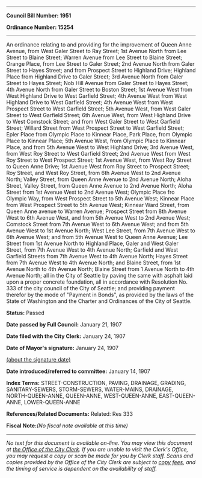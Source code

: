 

********

**Council Bill Number: 1951**
   
**Ordinance Number: 15254**
********

 An ordinance relating to and providing for the improvement of Queen Anne Avenue, from West Galer Street to Ray Street; 1st Avenue North from Lee Street to Blaine Street; Warren Avenue from Lee Street to Blaine Street; Orange Place, from Lee Street to Galer Street; 2nd Avenue North from Galer Street to Hayes Street; and from Prospect Street to Highland Drive; Highland Place from Highland Drive to Galer Street; 3rd Avenue North from Galer Street to Hayes Street; Nob Hill Avenue from Galer Street to Hayes Street; 4th Avenue North from Galer Street to Boston Street; 1st Avenue West from West Highland Drive to West Garfield Street; 4th Avenue West from West Highland Drive to West Garfield Street; 4th Avenue West from West Prospect Street to West Garfield Street; 5th Avenue West, from West Galer Street to West Garfield Street; 6th Avenue West, from West Highland Drive to West Comstock Street; and from West Galer Street to West Garfield Street; Willard Street from West Prospect Street to West Garfield Street; Epler Place from Olympic Place to Kinnear Place, Park Place, from Olympic Place to Kinnear Place; 5th Avenue West, from Olympic Place to Kinnear Place, and from 5th Avenue West to West Highland Drive; 3rd Avenue West, from West Roy Street to West Garfield Street; 2nd Avenue West from West Roy Street to West Prospect Street; 1st Avenue West, from West Roy Street to Queen Anne Drive; 1st Avenue West from Roy Street to Prospect Street; Roy Street, and West Roy Street, from 6th Avenue West to 2nd Avenue North; Valley Street, from Queen Anne Avenue to 2nd Avenue North; Aloha Street, Valley Street, from Queen Anne Avenue to 2nd Avenue North; Aloha Street from 1st Avenue West to 2nd Avenue West; Olympic Place fro Olympic Way, from West Prospect Street to 5th Avenue West; Kinnear Place from West Prospect Street to 5th Avenue West; Kinnear Ward Street, from Queen Anne avenue to Warren Avenue; Prospect Street from 8th Avenue West to 6th Avenue West, and from 5th Avenue West to 2nd Avenue West; Comstock Street from 7th Avenue West to 6th Avenue West; and from 5th Avenue West to 1st Avenue North; West Lee Street, from 7th Avenue West to 6th Avenue West; and from 5th Avenue West to Queen Anne Avenue; Lee Street from 1st Avenue North to Highland Place, Galer and West Galer Street, from 7th Avenue West to 4th Avenue North; Garfield and West Garfield Streets from 7th Avenue West to 4th Avenue North; Hayes Street from 7th Avenue West to 4th Avenue North; and Blaine Street, from 1st Avenue North to 4th Avenue North; Blaine Street from 1 Avenue North to 4th Avenue North; all in the City of Seattle by paving the same with asphalt laid upon a proper concrete foundation, all in accordance with Resolution No. 333 of the city council of the City of Seattle; and providing payment therefor by the mode of "Payment in Bonds", as provided by the laws of the State of Washington and the Charter and Ordinances of the City of Seattle.

**Status:** Passed
   
**Date passed by Full Council:** January 21, 1907
   
**Date filed with the City Clerk:** January 24, 1907
   
**Date of Mayor's signature:** January 24, 1907
   
[(about the signature date)](/~public/approvaldate.htm)
   
   
   
**Date introduced/referred to committee:** January 14, 1907
   
   
**Index Terms:** STREET-CONSTRUCTION, PAVING, DRAINAGE, GRADING, SANITARY-SEWERS, STORM-SEWERS, WATER-MAINS, DRAINAGE, NORTH-QUEEN-ANNE, QUEEN-ANNE, WEST-QUEEN-ANNE, EAST-QUEEN-ANNE, LOWER-QUEEN-ANNE

**References/Related Documents:** Related: Res 333

**Fiscal Note:**_(No fiscal note available at this time)_
********

_No text for this document is available on-line. You may view this document at [the Office of the City Clerk](http://www.seattle.gov/leg/clerk/contactUs.htm). If you are unable to visit the Clerk's Office, you may request a copy or scan be made for you by Clerk staff. Scans and copies provided by the Office of the City Clerk are subject to [copy fees](http://clerk.seattle.gov/~public/clerkfees.htm), and the timing of service is dependent on the availability of staff._

